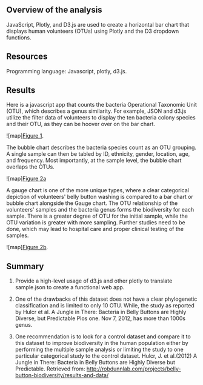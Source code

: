 ## Overview of the analysis
JavaScript, Plotly, and D3.js are used to create a horizontal bar chart that displays human volunteers (OTUs) using Plotly and the D3 dropdown functions. 

## Resources
Programming language: Javascript, plotly, d3.js.

## Results
Here is a javascript app that counts the bacteria Operational Taxonomic Unit (OTU), which describes a genus similarity. For example, JSON and d3.js utilize the filter data of volunteers to display the ten bacteria colony species and their OTU, as they can be hoover over on the bar chart. 

![map][Figure 1](https://github.com/davidhyongae2/bacteria/blob/main/Figure1.png).

The bubble chart describes the bacteria species count as an OTU grouping. A single sample can then be tabled by ID, ethnicity, gender, location, age, and frequency. Most importantly, at the sample level, the bubble chart overlaps the OTUs. 

![map][Figure 2a](https://github.com/davidhyongae2/bacteria/blob/main/Figure2a.png)

A gauge chart is one of the more unique types, where a clear categorical depiction of volunteers' belly button washing is compared to a bar chart or bubble chart alongside the Gauge chart. The OTU relationship of the volunteers' samples and the bacteria genus forms the biodiversity for each sample. There is a greater degree of OTU for the initial sample, while the OTU variation is greater with more sampling. Further studies need to be done, which may lead to hospital care and proper clinical testing of the samples. 

![map][Figure 2b](https://github.com/davidhyongae2/bacteria/blob/main/Figure2b.png).

## Summary
1. Provide a high-level usage of d3.js and other plotly to translate sample.json to create a functional web app.

2. One of the drawbacks of this dataset does not have a clear phylogenetic classification and is limited to only 10 OTU. While, the study as reported by Hulcr et al. A Jungle in There: Bacteria in Belly Buttons are Highly Diverse, but Predictable Plos one. Nov 7, 2012, has more than 1000s genus.

3. One recommendation is to look for a control dataset and compare it to this dataset to improve biodiversity in the human population either by performing the multiple sample analysis or limiting the study to one particular categorical study to the control dataset.
Hulcr, J. et al.(2012) A Jungle in There: Bacteria in Belly Buttons are Highly Diverse but Predictable. Retrieved from: http://robdunnlab.com/projects/belly-button-biodiversity/results-and-data/
